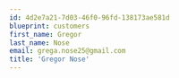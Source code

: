 ```yaml
---
id: 4d2e7a21-7d03-46f0-96fd-138173ae581d
blueprint: customers
first_name: Gregor
last_name: Nose
email: grega.nose25@gmail.com
title: 'Gregor Nose'
---
```

